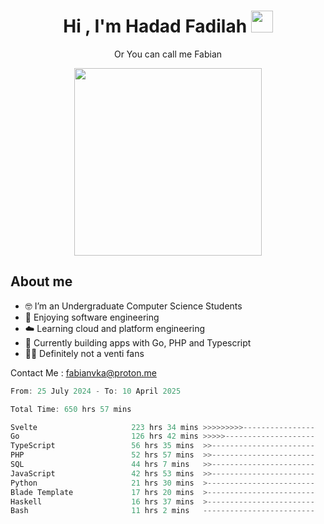 <h1 align="center">Hi , I'm Hadad Fadilah  <img src="https://media.giphy.com/media/hvRJCLFzcasrR4ia7z/giphy.gif" width="35" ></h1>
<p align="center"><span>Or You can call me <span style="font: bold">Fabian</span></p>
<p align="center">
<img src="https://media.tenor.com/78dNivDemDAAAAAi/speech-bubble-venti.gif" width="300"/>    
</p>

##  About me
- 🤓 I’m an Undergraduate Computer Science Students
- 🍰 Enjoying software engineering
- ☁️ Learning cloud and platform engineering
- 🧰 Currently building apps with Go, PHP and Typescript 
- 🏃‍♂️ Definitely not a venti fans

Contact Me : fabianvka@proton.me

<!--START_SECTION:waka-->

```go
From: 25 July 2024 - To: 10 April 2025

Total Time: 650 hrs 57 mins

Svelte                     223 hrs 34 mins >>>>>>>>>----------------   34.04 %
Go                         126 hrs 42 mins >>>>>--------------------   19.29 %
TypeScript                 56 hrs 35 mins  >>-----------------------   08.62 %
PHP                        52 hrs 57 mins  >>-----------------------   08.06 %
SQL                        44 hrs 7 mins   >>-----------------------   06.72 %
JavaScript                 42 hrs 53 mins  >>-----------------------   06.53 %
Python                     21 hrs 30 mins  >------------------------   03.28 %
Blade Template             17 hrs 20 mins  >------------------------   02.64 %
Haskell                    16 hrs 37 mins  >------------------------   02.53 %
Bash                       11 hrs 2 mins   -------------------------   01.68 %
```

<!--END_SECTION:waka-->




<!--
**Fadil-Tao/Fadil-Tao** is a ✨ _special_ ✨ repository because its `README.md` (this file) appears on your GitHub profile.


